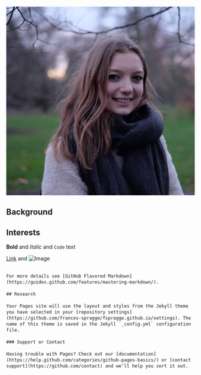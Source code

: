 ![Image](Image%20from%20iOS.jpg)
<!-- .element height="50%" width="50%" -->

## Background



## Interests



**Bold** and _Italic_ and `Code` text

[Link](url) and ![Image](src)
```

For more details see [GitHub Flavored Markdown](https://guides.github.com/features/mastering-markdown/).

## Research

Your Pages site will use the layout and styles from the Jekyll theme you have selected in your [repository settings](https://github.com/frances-spragge/fspragge.github.io/settings). The name of this theme is saved in the Jekyll `_config.yml` configuration file.

### Support or Contact

Having trouble with Pages? Check out our [documentation](https://help.github.com/categories/github-pages-basics/) or [contact support](https://github.com/contact) and we’ll help you sort it out.
